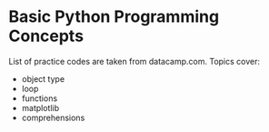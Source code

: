 # Basic Python Programming Concepts

List of practice codes are taken from datacamp.com. Topics cover:
- object type
- loop
- functions
- matplotlib
- comprehensions
